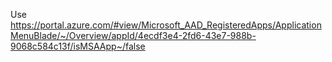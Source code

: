 Use https://portal.azure.com/#view/Microsoft_AAD_RegisteredApps/ApplicationMenuBlade/~/Overview/appId/4ecdf3e4-2fd6-43e7-988b-9068c584c13f/isMSAApp~/false